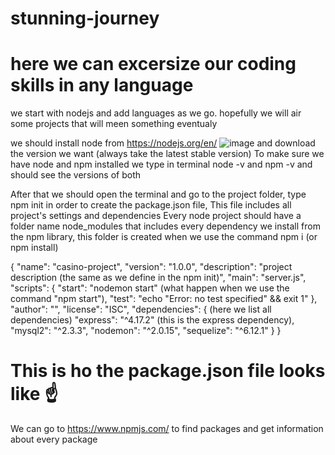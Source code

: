 # stunning-journey

# here we can excersize our coding skills in any language

we start with nodejs and add languages as we go.
hopefully we will air some projects that will meen something eventualy

 we should install node from https://nodejs.org/en/ 
![image](https://user-images.githubusercontent.com/75007980/147074959-4ba6b8c3-eeef-47b2-8316-7db776c7140d.png)
 and download the version we want (always take the latest stable version)
 To make sure we have node and npm installed we type in terminal node -v and npm -v and should see the versions of both

 After that we should open the terminal and go to the project folder, type npm init in order to create the package.json file, 
 This file includes all project's settings and dependencies
 Every node project should have a folder name node_modules that includes every dependency we install from the npm library, this folder is created when we use  the command npm i (or npm install)

{
  "name": "casino-project",
  "version": "1.0.0",
  "description": "project description (the same as we define in the npm init)",
  "main": "server.js",
  "scripts": {
    "start": "nodemon start" (what happen when we use the command "npm start"),
    "test": "echo \"Error: no test specified\" && exit 1"
  },
  "author": "",
  "license": "ISC",
  "dependencies": { (here we list all dependencies)
    "express": "^4.17.2" (this is the express dependency),
    "mysql2": "^2.3.3",
    "nodemon": "^2.0.15",
    "sequelize": "^6.12.1"
  }
}
# This is ho the package.json file looks like ☝️
 We can go to https://www.npmjs.com/ to find packages and get information about every package
